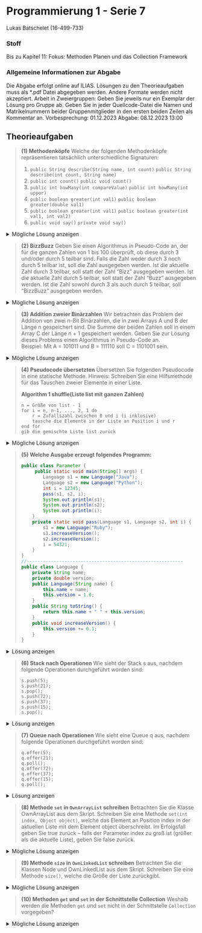 # Programmierung 1 - Serie 7

Lukas Batschelet (16-499-733)

### Stoff
Bis zu Kapitel 11:
Fokus: Methoden Planen und das Collection Framework

### Allgemeine Informationen zur Abgabe
Die Abgabe erfolgt online auf ILIAS.
Lösungen zu den Theorieaufgaben muss als \*.pdf Datei abgegeben werden. Andere Formate werden nicht akzeptiert.
Arbeit in Zweiergruppen: Geben Sie jeweils nur ein Exemplar der Lösung pro Gruppe ab. Geben Sie in jeder Quellcode-Datei die Namen und Matrikelnummern beider Gruppenmitglieder in den ersten beiden Zeilen als Kommentar an.
Vorbesprechung: 01.12.2023
Abgabe: 08.12.2023 13:00

## Theorieaufgaben

> **(1) Methodenköpfe**
>  Welche der folgenden Methodenköpfe repräsentieren tatsächlich unterschiedliche Signaturen:
> 1. `public String describe(String name, int count)`
>      `public String describe(int count, String name)`
> 2. `public int count()`
> 	 `public void count()`
> 3. `public int howMany(int compareValue)`
> 	 `public int howMany(int upper)`
> 4. `public boolean greater(int val1)`
> 	 `public boolean greater(double val1)`
> 5. `public boolean greater(int val1)`
> 	 `public boolean greater(int val1, int val2)`
> 6. `public void say()`
> 	 `private void say()`

<details>
	<summary>Mögliche Lösung anzeigen</summary>

**Lösung:**
1. unterschiedliche Signatur
2. nicht unterschiedlich da nur der Rückgabetyp unterschiedlich ist
3. nicht unterschiedlich da nur der Bezeichner des Parameters anders ist.
4. unterschiedliche Signatur
5. unterschiedliche Signatur
6. nicht unterschiedliche Signatur, da nur die Sichtbarkeit unterschiedlich ist. 

</details>

> **(2) BizzBuzz**
> Geben Sie einen Algorithmus in Pseudo-Code an, der für die ganzen Zahlen von 1 bis 100 überprüft, ob diese durch 3 und/oder durch 5 teilbar sind. Falls die Zahl weder durch 3 noch durch 5 teilbar ist, soll die Zahl ausgegeben werden. Ist die aktuelle Zahl durch 3 teilbar, soll statt der Zahl “Bizz” ausgegeben werden. Ist die aktuelle Zahl durch 5 teilbar, soll statt der Zahl “Buzz” ausgegeben werden. Ist die Zahl sowohl durch 3 als auch durch 5 teilbar, soll “BizzBuzz” ausgegeben werden.

<details>
	<summary>Mögliche Lösung anzeigen</summary>

**Mögliche Lösung:**

```pseudo
FÜR jede Zahl i von 1 bis 100:
    WENN i durch 3 teilbar ist UND i durch 5 teilbar ist:
        Gib "BizzBuzz" aus
    SONST, WENN i nur durch 3 teilbar ist:
        Gib "Bizz" aus
    SONST, WENN i nur durch 5 teilbar ist:
        Gib "Buzz" aus
    SONST:
        Gib die Zahl i aus
```

</details>


> **(3) Addition zweier Binärzahlen**
> Wir betrachten das Problem der Addition von zwei n-Bit Binärzahlen, die in zwei Arrays A und B der Länge n gespeichert sind. Die Summe der beiden Zahlen soll in einem Array C der Länge n + 1 gespeichert werden. Geben Sie zur Lösung dieses Problems einen Algorithmus in Pseudo-Code an.  
> Beispiel: Mit A = 101011 und B = 111110 soll C = 1101001 sein.

<details>
	<summary>Mögliche Lösung anzeigen</summary>

**Mögliche Lösung:**

```pseudo
DEFINIERE Algorithmus AddiereBinär(A, B)
    SEI n die Länge von A
    INITIALISIERE Array C mit Länge n + 1 auf Null

    SEI Übertrag = 0
    FÜR i = n - 1 BIS 0 (RÜCKWÄRTS):
        SEI Summe = A[i] + B[i] + Übertrag
        WENN Summe >= 2 DANN
            C[i + 1] = Summe - 2
            Übertrag = 1
        SONST
            C[i + 1] = Summe
            Übertrag = 0

    C[0] = Übertrag
    GIB C ZURÜCK
```

</details>

> **(4) Pseudocode übersetzten**
> Übersetzen Sie folgenden Pseudocode in eine statische Methode. Hinweis: Schreiben Sie eine Hilfsmethode für das Tauschen zweier Elemente in einer Liste.
> 
> **Algorithm 1 shuffle(Liste list mit ganzen Zahlen)**
> ```
> n = Größe von list - 1
> for i = n, n-1, ..., 2, 1 do
>     r = Zufallszahl zwischen 0 und i (i inklusive)
>     tausche die Elemente in der Liste an Position i und r
> end for
> gib die gemischte Liste list zurück
> ```

<details>
	<summary>Mögliche Lösung anzeigen</summary>

**Mögliche Lösung:**

```java
public static void shuffle(List<Integer> list) {
	int n = list.size() - 1;
	Random random = new Random();

	for (int i = n; i > 0; i--) {
		int r = random.nextInt(i + 1);
		swap(list, i, r);
	}
}

// Hilfsmethode
private static void swap(List<Integer> list, int i, int j) {
	Integer temp = list.get(i);
	list.set(i, list.get(j));
	list.set(j, temp);
}
```

</details>

> **(5) Welche Ausgabe erzeugt folgendes Programm:** 
> 
> ```java
> public class Parameter {
>      public static void main(String[] args) {
>         Language s1 = new Language("Java");
>         Language s2 = new Language("Python");
>         int i = 12345;
>         pass(s1, s2, i);
>         System.out.println(s1);
>         System.out.println(s2);
>         System.out.println(i);
>     }
>     private static void pass(Language s1, Language s2, int i) {
>         s1 = new Language("Ruby");
>         s1.increaseVersion();
>         s2.increaseVersion();
>         i = 54321;
>     }
> }
> //----------------------------------------------------------
> public class Language {
>     private String name;
>     private double version;
>     public Language(String name) {
>         this.name = name;
>         this.version = 1.0;
>     }
>     public String toString() {
>         return this.name + " " + this.version;
>     }
>     public void increaseVersion() {
>         this.version += 0.1;
>     }
> }
> ```

<details>
	<summary>Lösung anzeigen</summary>

**Lösung:**

```text
Ruby 1.1
Python 1.1
12345
```

</details>

> **(6) Stack nach Operationen**
> Wie sieht der Stack s aus, nachdem folgende Operationen durchgeführt worden sind:
> ```
> s.push(5);
> s.push(21);
> s.pop();
> s.push(72);
> s.push(37);
> s.push(15);
> s.pop();
> ```

<details>
	<summary>Lösung anzeigen</summary>

**Lösung:**
```stack
37 <-- Top
72
5  <-- Bottom
```

</details>


> **(7) Queue nach Operationen**
> Wie sieht eine Queue q aus, nachdem folgende Operationen durchgeführt worden sind:
> ```
> q.offer(5);
> q.offer(21);
> q.poll();
> q.offer(72);
> q.offer(37);
> q.offer(15);
> q.poll();
> ```

<details>
    <summary>Lösung anzeigen</summary>

**Lösung:**

```queue
15 <-- last in
37
72 <-- first out
```

</details>

> **(8) Methode `set` in `OwnArrayList` schreiben**
> Betrachten Sie die Klasse OwnArrayList aus dem Skript. Schreiben Sie eine Methode `set(int index, Object object)`, welche das Element an Position index in der aktuellen Liste mit dem Element object überschreibt. Im Erfolgsfall geben Sie true zurück – falls der Parameter index zu groß ist (größer als die aktuelle Liste), geben Sie false zurück.

<details>
    <summary>Mögliche Lösung anzeigen</summary>

**Mögliche Lösung:**

```java
public boolean set(int index, Object object){
	if (index >= this.size || index < 0)
		return false;
	listElements[index] = object;
	return true;
	}
}
```

</details>

> **(9) Methode `size` in `OwnLinkedList` schreiben**
> Betrachten Sie die Klassen Node und OwnLinkedList aus dem Skript. Schreiben Sie eine Methode `size()`, welche die Größe der Liste zurückgibt.

<details>
    <summary>Mögliche Lösung anzeigen</summary>

**Mögliche Lösung:**

```java
public int size(){
	if (this.startNode == null)
		return 0;
	Node<E> current = this.startNode;
	int count = 1;
	while (current.getNext() != null){
		current = current.getNext();
		count++;
	}
	return count;
}
```

</details>


> **(10) Methoden `get` und `set` in der Schnittstelle Collection**
> Weshalb werden die Methoden `get` und `set` nicht in der Schnittstelle `Collection` vorgegeben?

<details>
    <summary>Mögliche Lösung anzeigen</summary>

**Mögliche Lösung:**

Die Methoden `get` und `set` sind speziell für Sammlungen des Typs `List` definiert, die eine geordnete und indizierte Struktur aufweisen. Dies ermöglicht es, auf Elemente an einem bestimmten Index zuzugreifen oder sie zu ändern. Im Gegensatz dazu sind die Sammlungstypen `Queue` und `Set`, die ebenfalls die `Collection`-Schnittstelle implementieren, von einer anderen Natur. Bei `Sets`, die eine Gruppe einzigartiger, nicht indizierter Elemente darstellen, und bei `Queues`, die auf dem Prinzip des ersten Hinein, ersten Heraus basieren, wären die Methoden `get` und `set` konzeptionell unpassend. Daher sind diese Methoden nicht in der allgemeinen `Collection`-Schnittstelle enthalten, sondern bleiben spezifisch für Listen, wo sie aufgrund der Natur der Datenstruktur sinnvoll und anwendbar sind.

</details>